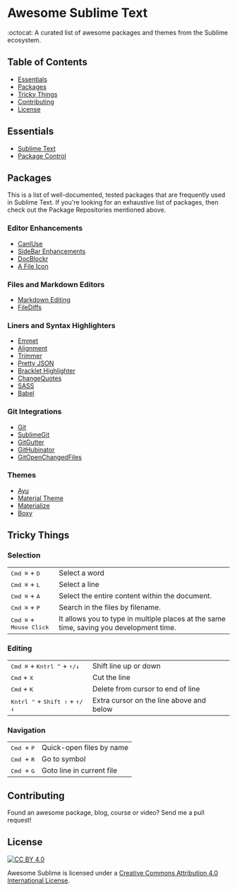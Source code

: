 # Awesome Sublime Text
:octocat: A curated list of awesome packages and themes from the Sublime ecosystem.

## Table of Contents
- [Essentials](#essentials)
- [Packages](#packages)
- [Tricky Things](#tricky-things)
- [Contributing](#contributing)
- [License](#license)

## Essentials
* [Sublime Text](https://www.sublimetext.com/)
* [Package Control](https://packagecontrol.io/)

## Packages
This is a list of well-documented, tested packages that are frequently used in Sublime Text. If you're looking for an exhaustive list of packages, then check out the Package Repositories mentioned above.

### Editor Enhancements
* [CanIUse](https://github.com/Azd325/sublime-text-caniuse)
* [SideBar Enhancements](https://github.com/titoBouzout/SideBarEnhancements)
* [DocBlockr](https://github.com/spadgos/sublime-jsdocs)
* [A File Icon](https://packagecontrol.io/packages/A%20File%20Icon)

### Files and Markdown Editors
* [Markdown Editing](https://github.com/SublimeText-Markdown/MarkdownEditing)
* [FileDiffs](https://github.com/colinta/SublimeFileDiffs)

### Liners and Syntax Highlighters
* [Emmet](https://github.com/sergeche/emmet-sublime#readme)
* [Alignment](https://github.com/wbond/sublime_alignment)
* [Trimmer](https://github.com/wbond/sublime_alignment)
* [Pretty JSON](https://github.com/dzhibas/SublimePrettyJson)
* [Bracklet Highlighter](https://github.com/facelessuser/BracketHighlighter)
* [ChangeQuotes](https://packagecontrol.io/packages/ChangeQuotes)
* [SASS](https://packagecontrol.io/packages/Sass)
* [Babel](https://packagecontrol.io/packages/Babel)

### Git Integrations
* [Git](https://github.com/kemayo/sublime-text-git)
* [SublimeGit](https://packagecontrol.io/packages/SublimeGit)
* [GitGutter](https://packagecontrol.io/packages/GitGutter)
* [GitHubinator](https://packagecontrol.io/packages/GitHubinator)
* [GitOpenChangedFiles](https://packagecontrol.io/packages/GitOpenChangedFiles)

### Themes
* [Ayu](https://github.com/dempfi/ayu)
* [Material Theme](https://github.com/equinusocio/material-theme)
* [Materialize](https://github.com/saadq/Materialize)
* [Boxy](https://github.com/ihodev/sublime-boxy)

## Tricky Things
### Selection
<table>
    <tbody>
        <tr>
            <td><kbd>Cmd ⌘</kbd> + <kbd>D</kbd></td>
            <td>Select a word</td>
        </tr>
        <tr>
            <td><kbd>Cmd ⌘</kbd> + <kbd>L</kbd></td>
            <td>Select a line</td>
        </tr>
        <tr>
            <td><kbd>Cmd ⌘</kbd> + <kbd>A</kbd></td>
            <td>Select the entire content within the document.</td>
        </tr>
        <tr>
            <td>
                <kbd>Cmd ⌘</kbd> + <kbd>P</kbd>
            </td>
            <td>
                Search in the files by filename.
            </td>
        </tr>
        <tr>
            <td>
                <kbd>Cmd ⌘</kbd> + <kbd>Mouse Click</kbd>
            </td>
            <td>
                It allows you to type in multiple places at the same time, saving you development time.
            </td>
        </tr>
    </tbody>
</table>

### Editing
<table width="100%">
    <tbody>
        <tr>
            <td>
                <kbd>Cmd ⌘</kbd> + <kbd>Kntrl ^</kbd> + <kbd>↑/↓</kbd>
            </td>
            <td>
                Shift line up or down
            </td>
        </tr>
        <tr>
            <td>
                <kbd>Cmd</kbd> + <kbd>X</kbd>
            </td>
            <td>
                Cut the line
            </td>
        </tr>
        <tr>
            <td>
                <kbd>Cmd</kbd> + <kbd>K</kbd>
            </td>
            <td>
                Delete from cursor to end of line
            </td>
        </tr>
        <tr>
            <td>
                <kbd>Kntrl ⌃</kbd> + <kbd>Shift ⇧</kbd> + <kbd>↑/↓</kbd>
            </td>
            <td>Extra cursor on the line above and below</td>
        </tr>
    </tbody>
</table>

### Navigation
<table>
    <tbody>
        <tr>
            <td>
                <kbd>Cmd </kbd> + <kbd>P</kbd>
            </td>
            <td>
                Quick-open files by name
            </td>
        </tr>
        <tr>
            <td>
                <kbd>Cmd </kbd> + <kbd>R</kbd>
            </td>
            <td>
                Go to symbol
            </td>
        </tr>
        <tr>
            <td>
                <kbd>Cmd </kbd> + <kbd>G</kbd>
            </td>
            <td>
                Goto line in current file
            </td>
        </tr>
    </tbody>
</table>

## Contributing
Found an awesome package, blog, course or video? Send me a pull request!

## License
[![CC BY 4.0](https://licensebuttons.net/l/by/4.0/88x31.png)](https://creativecommons.org/licenses/by/4.0/)

Awesome Sublime is licensed under a  [Creative Commons Attribution 4.0 International License](https://creativecommons.org/licenses/by/4.0/).

[^1]: 
